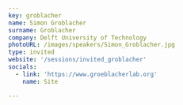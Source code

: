 ```yaml
---
key: groblacher
name: Simon Groblacher
surname: Groblacher
company: Delft University of Technology
photoURL: /images/speakers/Simon_Groblacher.jpg
type: invited
website: '/sessions/invited_groblacher'
socials:
  - link: 'https://www.groeblacherlab.org'
    name: Site

---
```

